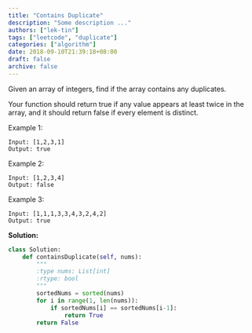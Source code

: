 ```yaml
---
title: "Contains Duplicate"
description: "Some description ..."
authors: ["lek-tin"]
tags: ["leetcode", "duplicate"]
categories: ["algorithm"]
date: 2018-09-10T21:39:18+08:00
draft: false
archive: false
---
```

Given an array of integers, find if the array contains any duplicates.

Your function should return true if any value appears at least twice in the array, and it should return false if every element is distinct.

Example 1:
```
Input: [1,2,3,1]
Output: true
```
Example 2:
```
Input: [1,2,3,4]
Output: false
```
Example 3:
```
Input: [1,1,1,3,3,4,3,2,4,2]
Output: true
```

**Solution:**
```python
class Solution:
    def containsDuplicate(self, nums):
        """
        :type nums: List[int]
        :rtype: bool
        """
        sortedNums = sorted(nums)
        for i in range(1, len(nums)):
            if sortedNums[i] == sortedNums[i-1]:
                return True
        return False
```